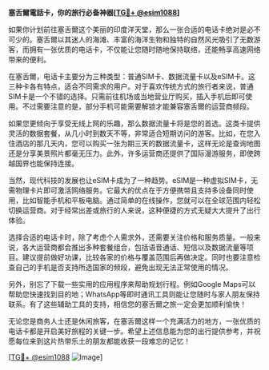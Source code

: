 **塞舌爾電話卡，你的旅行必备神器[[TG💪+ @esim1088](https://t.me/s/esim1088)]**

如果你计划前往塞舌爾这个美丽的印度洋天堂，那么一张合适的电话卡绝对是必不可少的。塞舌爾以其迷人的海滩、丰富的海洋生物和独特的自然风光吸引了无数游客，而拥有一张优质的电话卡，不仅能让您随时随地保持联络，还能畅享高速网络带来的便利。

在塞舌爾，电话卡主要分为三种类型：普通SIM卡、数据流量卡以及eSIM卡。这三种卡各有特点，适合不同需求的用户。对于喜欢传统方式的旅行者来说，普通SIM卡是一个不错的选择。只需前往机场或当地营业厅购买，插入手机后即可使用。不过需要注意的是，部分手机可能需要解锁才能兼容塞舌爾的运营商频段。

如果您更倾向于享受无线上网的乐趣，那么数据流量卡将是您的首选。这类卡提供灵活的数据套餐，从几小时到数天不等，非常适合短期访问的游客。比如，在您入住酒店的那几天内，您可以购买一张为期三天的数据流量卡，这样无论是查询地图还是分享美景照片都毫无压力。此外，许多运营商还提供了国际漫游服务，即使跨越国界也能保持连接。

当然，现代科技的发展也让eSIM卡成为了一种趋势。eSIM是一种虚拟SIM卡，无需物理卡片即可激活网络服务。它最大的优点在于方便携带且支持多设备同时使用，比如智能手机和平板电脑。通过简单的在线操作，您就可以在全球范围内轻松切换运营商。对于经常出差或旅行的人来说，这种便捷的方式无疑大大提升了出行体验。

选择合适的电话卡时，除了考虑个人需求外，还需要关注价格和服务质量。一般来说，各大运营商都会推出多种套餐组合，包括语音通话、短信以及数据流量等项目。建议提前做好功课，比较各家的价格与覆盖范围后再做决定。同时也要注意检查自己的手机是否支持所选国家的频段，避免出现无法正常使用的情况。

另外，别忘了下载一些实用的应用程序来帮助规划行程。例如Google Maps可以帮助您快速找到目的地；WhatsApp等即时通讯工具则能让您随时与家人朋友保持联系。有了这些辅助工具的支持，相信您的塞舌爾之旅一定会更加顺利愉快！

无论您是商务人士还是休闲旅客，在塞舌爾这样一个充满活力的地方，一张优质的电话卡都是开启美好旅程的关键一步。希望上述信息能为您的出行提供参考，并祝愿每位来到这片热带乐土的朋友都能收获一段难忘的记忆！

[[TG💪+ @esim1088](https://t.me/s/esim1088) ![Image](https://i.postimg.cc/4NQfJmqS/Snipaste-2025-05-13-00-14-12.png)]